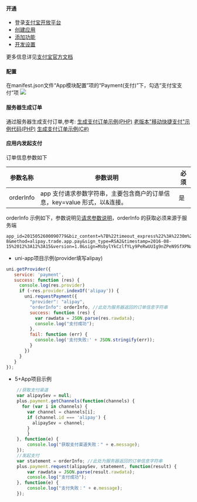 #### 开通
* 登录[支付宝开放平台](https://open.alipay.com/)
* [创建应用](https://opendocs.alipay.com/open/200/105310)
* [添加功能](https://opendocs.alipay.com/open/200/105310#%E6%B7%BB%E5%8A%A0%E5%BA%94%E7%94%A8%E5%8A%9F%E8%83%BD)
* [开发设置](https://opendocs.alipay.com/open/200/105310#%E9%85%8D%E7%BD%AE%E5%BA%94%E7%94%A8%E7%8E%AF%E5%A2%83)

更多信息详见[支付宝官方文档](https://opendocs.alipay.com/open/204/105297/)
#### 配置
在manifest.json文件“App模块配置”项的“Payment(支付)”下，勾选“支付宝支付”项
![](https://partner-dcloud-native.oss-cn-hangzhou.aliyuncs.com/images/uniapp/payment/alipay_setup_manifest_info.png)

#### 服务器生成订单
通过服务器生成支付订单,参考:
   [生成支付订单示例(PHP)](https://github.com/dcloudio/H5P.Server/tree/master/payment/alipayrsa2)
   [老版本"移动快捷支付"示例代码(PHP)](https://github.com/dcloudio/H5P.Server/tree/master/payment/alipay)
   [生成支付订单示例(C#)](http://ask.dcloud.net.cn/article/197)

#### 应用内发起支付
订单信息参数如下

| 参数名称    | 参数说明 | 必须 | 
|-------------|-------|-----|
| orderInfo    | app 支付请求参数字符串，主要包含商户的订单信息，key=value 形式，以&连接。 | 是  |

orderInfo 示例如下，参数说明见[请求参数说明](https://opendocs.alipay.com/open/204/105465/)，orderInfo 的获取必须来源于服务端
```
app_id=2015052600090779&biz_content=%7B%22timeout_express%22%3A%2230m%22%2C%22seller_id%22%3A%22%22%2C%22product_code%22%3A%22QUICK_MSECURITY_PAY%22%2C%22total_amount%22%3A%220.02%22%2C%22subject%22%3A%221%22%2C%22body%22%3A%22%E6%88%91%E6%98%AF%E6%B5%8B%E8%AF%95%E6%95%B0%E6%8D%AE%22%2C%22out_trade_no%22%3A%22314VYGIAGG7ZOYY%22%7D&charset=utf-8&method=alipay.trade.app.pay&sign_type=RSA2&timestamp=2016-08-15%2012%3A12%3A15&version=1.0&sign=MsbylYkCzlfYLy9PeRwUUIg9nZPeN9SfXPNavUCroGKR5Kqvx0nEnd3eRmKxJuthNUx4ERCXe552EV9PfwexqW%2B1wbKOdYtDIb4%2B7PL3Pc94RZL0zKaWcaY3tSL89%2FuAVUsQuFqEJdhIukuKygrXucvejOUgTCfoUdwTi7z%2BZzQ%3D
```

  * uni-app项目示例(provider填写alipay)
``` js
uni.getProvider({
   service: 'payment',
   success: function (res) {
     console.log(res.provider)
     if (~res.provider.indexOf('alipay')) {
       uni.requestPayment({
         "provider": "alipay", 
         "orderInfo": orderInfo, //此处为服务器返回的订单信息字符串
         success: function (res) {
           var rawdata = JSON.parse(res.rawdata);
           console.log("支付成功");
         },
         fail: function (err) {
           console.log('支付失败:' + JSON.stringify(err));
         }
       })
     }
   }
});
```
  * 5+App项目示例
``` js
    //获取支付渠道
    var alipaySev = null;
    plus.payment.getChannels(function(channels) {
      for (var i in channels) {
        var channel = channels[i];
        if (channel.id === 'alipay') {
          alipaySev = channel;
        }
    	}
    }, function(e) {
    	console.log("获取支付渠道失败：" + e.message);
    });
    //发起支付
    var statement = orderInfo; //此处为服务器返回的订单信息字符串
    plus.payment.request(alipaySev, statement, function(result) {
        var rawdata = JSON.parse(result.rawdata);
        console.log("支付成功");
    }, function(e) {
        console.log("支付失败：" + e.message);
    });
```

